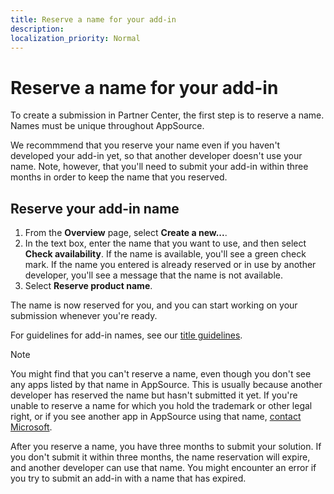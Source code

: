 ```yaml
---
title: Reserve a name for your add-in
description: 
localization_priority: Normal
---
```


# Reserve a name for your add-in

To create a submission in Partner Center, the first step is to reserve a name. Names must be unique throughout AppSource.

We recommmend that you reserve your name even if you haven't developed your add-in yet, so that another developer doesn't use your name. Note, however, that you'll need to submit your add-in within three months in order to keep the name that you reserved.

## Reserve your add-in name

1.  From the **Overview** page, select **Create a new...**.
2.  In the text box, enter the name that you want to use, and then select **Check availability**. 
    If the name is available, you'll see a green check mark. 
    If the name you entered is already reserved or in use by another developer, you'll see a message that the name is not available.
3.  Select **Reserve product name**.

The name is now reserved for you, and you can start working on your submission whenever you're ready. 

For guidelines for add-in names, see our [title guidelines](create-effective-office-store-listings.md#use-a-succinct-and-descriptive-title).

> [!NOTE]
> You might find that you can't reserve a name, even though you don't see any apps listed by that name in AppSource. This is usually because another developer has reserved the name but hasn't submitted it yet. If you're unable to reserve a name for which you hold the trademark or other legal right, or if you see another app in AppSource using that name, [contact Microsoft](https://go.microsoft.com/fwlink/p/?LinkId=233777).

After you reserve a name, you have three months to submit your solution. If you don't submit it within three months, the name reservation will expire, and another developer can use that name. You might encounter an error if you try to submit an add-in with a name that has expired.